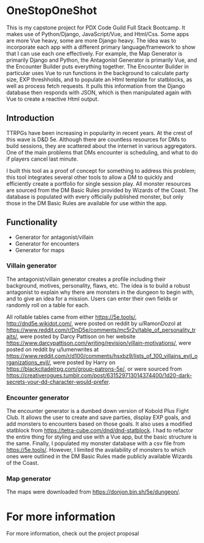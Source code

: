 
# OneStopOneShot

This is my capstone project for PDX Code Guild Full Stack Bootcamp. It makes use of Python/Django, JavaScript/Vue, and Html/Css. Some apps are more Vue heavy, some are more Django heavy. The idea was to incorporate each app with a different primary language/framework to show that I can use each one effectively. For example, the Map Generator is primarily Django and Python, the Antagonist Generator is primarily Vue, and the Encounter Builder puts everything together. The Encounter Builder in particular uses Vue to run functions in the background to calculate party size, EXP threshholds, and to populate an Html template for statblocks, as well as process fetch requests. It pulls this information from the Django database then responds with JSON, which is then manipulated again with Vue to create a reactive Html output.

## Introduction

TTRPGs have been increasing in popularity in recent years. At the crest of this wave is D&D 5e. Although there are countless resources for DMs to build sessions, they are scattered about the internet in various aggregators. One of the main problems that DMs encounter is scheduling, and what to do if players cancel last minute. 

I built this tool as a proof of concept for something to address this problem; this tool integrates several other tools to allow a DM to quickly and efficiently create a portfolio for single session play. All monster resources are sourced from the DM Basic Rules provided by Wizards of the Coast. The database is populated with every officially published monster, but only those in the DM Basic Rules are available for use within the app.

## Functionality
- Generator for antagonist/villain
- Generator for encounters
- Generator for maps

### Villain generator

The antagonist/villain generator creates a profile including their background, motives, personality, flaws, etc. The idea is to build a robust antagonist to explain why there are monsters in the dungeon to begin with, and to give an idea for a mission. Users can enter their own fields or randomly roll on a table for each. 

All rollable tables came from either https://5e.tools/, http://dnd5e.wikidot.com/, were posted on reddit by u/RamonDozol at https://www.reddit.com/r/DnD5e/comments/mc5r2v/table_of_personality_traits/, were posted by Darcy Pattison on her website https://www.darcypattison.com/writing/revision/villain-motivations/, were posted on reddit by u/lumenwrites at https://www.reddit.com/r/d100/comments/hsxbz9/lists_of_100_villains_evil_organizations_evil/, were posted by Harry on https://blackcitadelrpg.com/group-patrons-5e/, or were sourced from https://creativerogues.tumblr.com/post/631529713014374400/1d20-dark-secrets-your-dd-character-would-prefer.

### Encounter generator

The encounter generator is a dumbed down version of Kobold Plus Fight Club. It allows the user to create and save parties, display EXP goals, and add monsters to encounters based on those goals. It also uses a modified statblock from https://tetra-cube.com/dnd/dnd-statblock. I had to refactor the entire thing for styling and use with a Vue app, but the basic structure is the same. Finally, I populated my monster database with a csv file from https://5e.tools/. However, I limited the availability of monsters to which ones were outlined in the DM Basic Rules made publicly available Wizards of the Coast.

### Map generator

The maps were downloaded from https://donjon.bin.sh/5e/dungeon/.

# For more information

For more information, check out the project proposal